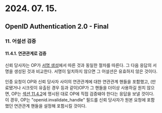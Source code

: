 # 2024. 07. 15.

## OpenID Authentication 2.0 - Final

### 11. 어설션 검증

#### 11.4.1. 연관관계로 검증

신뢰 당사자는 OP가 [서명 생성][oidc-generating-signatures]에서 따른 것과 동일한 절차를 따른다. 그 다음 응답의 서명을 생성된 것과 비교한다. 서명이 일치하지 않으면 그 어설션은 유효하지 않은 것이다.

인증 요청이 OP와 신뢰 당사자 사이의 연관관계에 대한 연관관계 핸들을 포함했고, (만료됐거나 시크릿이 유출된 경우 등과 같이)OP가 그 핸들을 더이상 사용하길 원치 않으면, OP는 [섹션 11.4.2][oidc-section-11-4-2]에 명시된 대로 OP에 직접 검증돼야 한다는 응답을 보낼 것이다. 이 경우, OP는 "openid.invalidate_handle" 필드를 신뢰 당사자가 원본 요청에 포함했던 연관관계 핸들을 설정해 포함시킬 것이다.



[oidc-generating-signatures]: https://openid.net/specs/openid-authentication-2_0.html#generating_signatures
[oidc-section-11-4-2]: https://openid.net/specs/openid-authentication-2_0.html#check_auth